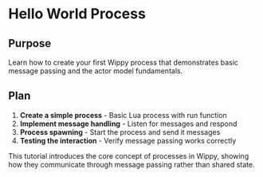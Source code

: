 # Hello World Process

<!--
TOC: Getting Started > Your First Wippy Application > Hello World Process
Audience: Beginners
Duration: 15 minutes
Prerequisites: Installation complete
-->

## Purpose

Learn how to create your first Wippy process that demonstrates basic message passing and the actor model fundamentals.

## Plan

1. **Create a simple process** - Basic Lua process with run function
2. **Implement message handling** - Listen for messages and respond
3. **Process spawning** - Start the process and send it messages
4. **Testing the interaction** - Verify message passing works correctly

This tutorial introduces the core concept of processes in Wippy, showing how they communicate through message passing rather than shared state.

<!--
Implementation will cover:
- Basic process.lua structure
- Using process.listen() for message handling
- Spawning processes with process.spawn()
- Sending messages with process.send()
- Simple request-response pattern
-->
